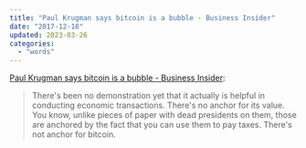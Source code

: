 ```yaml
---
title: "Paul Krugman says bitcoin is a bubble - Business Insider"
date: "2017-12-18"
updated: 2023-03-26
categories:
  - "words"
---
```


[Paul Krugman says bitcoin is a bubble - Business Insider](https://www.businessinsider.com/paul-krugman-says-bitcoin-is-a-bubble-2017-12):

> There's been no demonstration yet that it actually is helpful in conducting economic transactions. There's no anchor for its value. You know, unlike pieces of paper with dead presidents on them, those are anchored by the fact that you can use them to pay taxes. There's not anchor for bitcoin.
